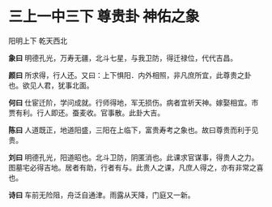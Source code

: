 # 三上一中三下 尊贵卦 神佑之象

阳明上下 乾天西北

**象曰** 明德孔光，万寿无疆，北斗七星，与我卫防，得迁禄位，代代吉昌。

**颜曰** 所求得，行人还。又曰：上下惧阳．内外相照，非凡庶所宜，此尊贵之卦也。欲见人君，犹事北面。

**何曰** 仕宦迁阶，学问成就。行师得地，军无损伤。病者宜祈天神。嫁娶相宜。市贾有利。行人即还。蚕麦收。官事散。此卦大吉。

**陈曰** 人道既正，地道阳盛，三阳在上临下，富贵寿考之象也。故曰尊贵而利于见贵。

**刘曰** 明德孔光，阳道昭也。北斗卫防，阴匿消也。此课求官谋事，得贵人之力。图墓宅必得吉地。居者有助，行者有与。此贵人之课，凡庶人得之，亦有非常之喜也。

**诗曰** 车前无险阻，舟泛自通津。雨露从天降，门庭又一新。
